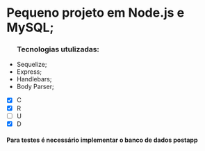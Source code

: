 
<h1>Pequeno projeto em Node.js e MySQL;</h1>



<ul>
<h3>Tecnologias utulizadas:</h3>
 <li>Sequelize; </li>
 <li>Express; </li>
 <li>Handlebars; </li>
 <li>Body Parser; </li>
</ul>


- [x] C
- [x] R
- [ ] U
- [x] D

<h4>Para testes é necessário implementar o banco de dados postapp</h4>
